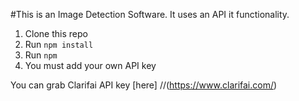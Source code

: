 #This is an Image Detection Software.
It uses an API it functionality.

1. Clone this repo
2. Run `npm install`
3. Run `npm`
4. You must add your own API key 

You can grab Clarifai API key [here] 
//(https://www.clarifai.com/)
